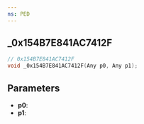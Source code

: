 ```yaml
---
ns: PED
---
```

## _0x154B7E841AC7412F

```c
// 0x154B7E841AC7412F
void _0x154B7E841AC7412F(Any p0, Any p1);
```

## Parameters
* **p0**:
* **p1**:
